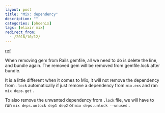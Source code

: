 ```yaml
---
layout: post
title: "Mix: dependency"
description: ""
categories: [phoenix]
tags: [elixir mix]
redirect_from:
  - /2018/10/12/
---
```

[ref](https://groups.google.com/forum/#!topic/elixir-lang-talk/jadW1ybxfWw)

When removing gem from Rails gemfile, all we need to do is delete the line, and bundle again. The removed gem will be removed from gemfile.lock after bundle.

It is a little different when it comes to Mix,
it will not remove the dependency from `.lock` automatically if just remove a dependency from `mix.exs` and ran `mix deps.get` .

To also remove the unwanted dependency from `.lock` file, we will have to run `mix deps.unlock dep1 dep2` or `mix deps.unlock --unused` .
